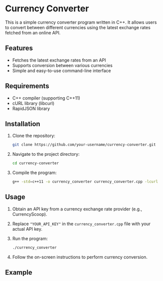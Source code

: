 # Currency Converter

This is a simple currency converter program written in C++. It allows users to convert between different currencies using the latest exchange rates fetched from an online API.

## Features

- Fetches the latest exchange rates from an API
- Supports conversion between various currencies
- Simple and easy-to-use command-line interface

## Requirements

- C++ compiler (supporting C++11)
- cURL library (libcurl)
- RapidJSON library

## Installation

1. Clone the repository:

    ```bash
    git clone https://github.com/your-username/currency-converter.git
    ```

2. Navigate to the project directory:

    ```bash
    cd currency-converter
    ```

3. Compile the program:

    ```bash
    g++ -std=c++11 -o currency_converter currency_converter.cpp -lcurl -lrapidjson
    ```

## Usage

1. Obtain an API key from a currency exchange rate provider (e.g., CurrencyScoop).
2. Replace `"YOUR_API_KEY"` in the `currency_converter.cpp` file with your actual API key.
3. Run the program:

    ```bash
    ./currency_converter
    ```

4. Follow the on-screen instructions to perform currency conversion.

## Example

